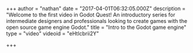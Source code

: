 +++
author = "nathan"
date = "2017-04-01T06:32:05.000Z"
description = "Welcome to the first video in Godot Quest! An introductory series for intermediate designers and professionals looking to create games with the open source game engine Godot."
title = "Intro to the Godot game engine"
type = "video"
videoid = "eHtIcbrii2Y"

+++

